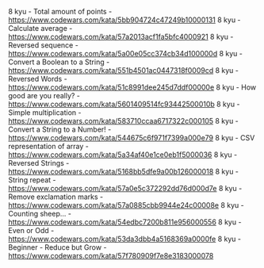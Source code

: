8 kyu - Total amount of points - https://www.codewars.com/kata/5bb904724c47249b10000131
8 kyu - Calculate average - https://www.codewars.com/kata/57a2013acf1fa5bfc4000921
8 kyu - Reversed sequence - https://www.codewars.com/kata/5a00e05cc374cb34d100000d
8 kyu - Convert a Boolean to a String - https://www.codewars.com/kata/551b4501ac0447318f0009cd
8 kyu - Reversed Words - https://www.codewars.com/kata/51c8991dee245d7ddf00000e
8 kyu - How good are you really? - https://www.codewars.com/kata/5601409514fc93442500010b
8 kyu - Simple multiplication - https://www.codewars.com/kata/583710ccaa6717322c000105
8 kyu - Convert a String to a Number! - https://www.codewars.com/kata/544675c6f971f7399a000e79
8 kyu - CSV representation of array - https://www.codewars.com/kata/5a34af40e1ce0eb1f5000036
8 kyu - Reversed Strings - https://www.codewars.com/kata/5168bb5dfe9a00b126000018
8 kyu - String repeat - https://www.codewars.com/kata/57a0e5c372292dd76d000d7e
8 kyu - Remove exclamation marks - https://www.codewars.com/kata/57a0885cbb9944e24c00008e
8 kyu - Counting sheep... - https://www.codewars.com/kata/54edbc7200b811e956000556
8 kyu - Even or Odd - https://www.codewars.com/kata/53da3dbb4a5168369a0000fe
8 kyu - Beginner - Reduce but Grow - https://www.codewars.com/kata/57f780909f7e8e3183000078
